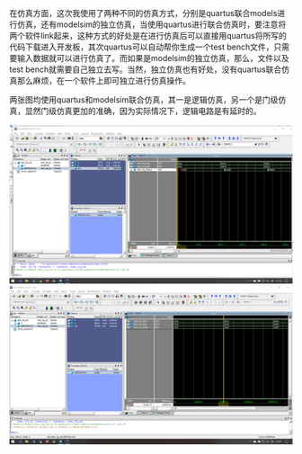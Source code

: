 在仿真方面，这次我使用了两种不同的仿真方式，分别是quartus联合models进行仿真，还有modelsim的独立仿真，当使用quartus进行联合仿真时，要注意将两个软件link起来，这种方式的好处是在进行仿真后可以直接用quartus将所写的代码下载进入开发板，其次quartus可以自动帮你生成一个test bench文件，只需要输入数据就可以进行仿真了。而如果是modelsim的独立仿真，那么，文件以及test bench就需要自己独立去写。当然，独立仿真也有好处，没有quartus联合仿真那么麻烦，在一个软件上即可独立进行仿真操作。




两张图均使用quartus和modelsim联合仿真，其一是逻辑仿真，另一个是门级仿真，显然门级仿真更加的准确，因为实际情况下，逻辑电路是有延时的。

![](https://github.com/lizejia2361/-/blob/main/Noot.2/%E8%BD%AF%E4%BB%B6%E5%AE%9E%E7%8E%B0/%E8%81%94%E5%90%88%E4%BB%BF%E7%9C%9F_%E9%97%A8%E7%BA%A7%E4%BB%BF%E7%9C%9F.png)
![](https://github.com/lizejia2361/-/blob/main/Noot.2/%E8%BD%AF%E4%BB%B6%E5%AE%9E%E7%8E%B0/%E8%81%94%E5%90%88%E4%BB%BF%E7%9C%9F_%E9%80%BB%E8%BE%91%E4%BB%BF%E7%9C%9F.png)


